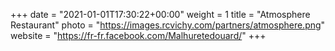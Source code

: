+++
date = "2021-01-01T17:30:22+00:00"
weight = 1
title = "Atmosphere Restaurant"
photo = "https://images.rcvichy.com/partners/atmosphere.png"
website = "https://fr-fr.facebook.com/Malhuretedouard/"
+++

